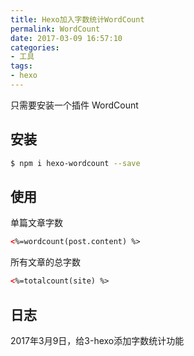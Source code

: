 ```yaml
---
title: Hexo加入字数统计WordCount
permalink: WordCount
date: 2017-03-09 16:57:10
categories:
- 工具
tags:
- hexo
---
```

只需要安装一个插件 WordCount

## 安装
```bash
$ npm i hexo-wordcount --save
```
## 使用
单篇文章字数
```html
<%=wordcount(post.content) %>
```
所有文章的总字数
```html
<%=totalcount(site) %>
```
## 日志
2017年3月9日，给3-hexo添加字数统计功能
